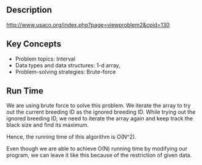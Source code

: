 ## Description
http://www.usaco.org/index.php?page=viewproblem2&cpid=130

## Key Concepts
 - Problem topics: Interval
 - Data types and data structures: 1-d array, 
 - Problem-solving strategies: Brute-force


## Run Time
We are using brute force to solve this problem. 
We iterate the array to try out the current breeding ID as the ignored breeding ID.
While trying out the ignored breeding ID, we need to iterate the array again 
and keep track the black size and find its maximum.

Hence, the running time of this algorithm is O(N^2).

Even though we are able to achieve O(N) running time by modifying our program,
we can leave it like this because of the restriction of given data.
